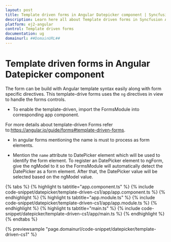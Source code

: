 ```yaml
---
layout: post
title: Template driven forms in Angular Datepicker component | Syncfusion
description: Learn here all about Template driven forms in Syncfusion Angular Datepicker component of Syncfusion Essential JS 2 and more.
platform: ej2-angular
control: Template driven forms 
documentation: ug
domainurl: ##DomainURL##
---
```


# Template driven forms in Angular Datepicker component

The form can be build with Angular template syntax easily along with form specific directives.
This template-drive forms uses the `ng` directives in view to handle the forms controls.

* To enable the template-driven,  import the FormsModule into corresponding app component.

For more details about template-driven Forms refer to:<https://angular.io/guide/forms#template-driven-forms>.

* In angular forms mentioning the name is must to process as form elements.

* Mention the `name` attribute to DatePicker element which will be used to identify the form element. To register an DatePicker element to ngForm,  give the ngModel  to it so the FormsModule will automatically detect the DatePicker as a form element.
After that, the DatePicker value will be selected based on the ngModel value.

{% tabs %}
{% highlight ts tabtitle="app.component.ts" %}
{% include code-snippet/datepicker/template-driven-cs1/app/app.component.ts %}
{% endhighlight %}
{% highlight ts tabtitle="app.module.ts" %}
{% include code-snippet/datepicker/template-driven-cs1/app/app.module.ts %}
{% endhighlight %}
{% highlight ts tabtitle="main.ts" %}
{% include code-snippet/datepicker/template-driven-cs1/app/main.ts %}
{% endhighlight %}
{% endtabs %}
  
{% previewsample "page.domainurl/code-snippet/datepicker/template-driven-cs1" %}